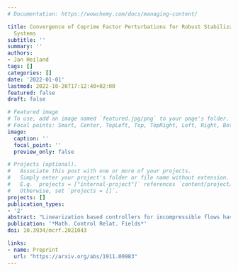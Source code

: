 ```yaml
---
# Documentation: https://wowchemy.com/docs/managing-content/

title: Convergence of Coprime Factor Perturbations for Robust Stabilization of Oseen
  Systems
subtitle: ''
summary: ''
authors:
- Jan Heiland
tags: []
categories: []
date: '2022-01-01'
lastmod: 2022-10-26T17:12:40+02:00
featured: false
draft: false

# Featured image
# To use, add an image named `featured.jpg/png` to your page's folder.
# Focal points: Smart, Center, TopLeft, Top, TopRight, Left, Right, BottomLeft, Bottom, BottomRight.
image:
  caption: ''
  focal_point: ''
  preview_only: false

# Projects (optional).
#   Associate this post with one or more of your projects.
#   Simply enter your project's folder or file name without extension.
#   E.g. `projects = ["internal-project"]` references `content/project/deep-learning/index.md`.
#   Otherwise, set `projects = []`.
projects: []
publication_types:
- '2'
abstract: "Linearization based controllers for incompressible flows have been proven to work in theory and in simulations. To realize such a controller numerically, the infinite dimensional system has to be linearized and discretized. The unavoidable consistency errors add a small but critical uncertainty to the controller model which will likely make it fail, especially when an observer is involved. Standard robust controller designs can compensate small uncertainties if they can be qualified as a coprime factor perturbation of the plant. We show that for the linearized Navier-Stokes equations, a linearization error can be expressed as a coprime factor perturbation and that this perturbation smoothly depends on the size of the linearization error. In particular, improving the linearization makes the perturbation smaller so that, eventually, standard robust controller will stabilize the system. "
publication: '*Math. Control Relat. Fields*'
doi: 10.3934/mcrf.2021043

links:
- name: Preprint
  url: "https://arxiv.org/abs/1911.00983"
---
```

